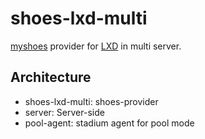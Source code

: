 # shoes-lxd-multi

[myshoes](https://github.com/whywaita/myshoes) provider for [LXD](https://linuxcontainers.org/lxd/) in multi server.

## Architecture

- shoes-lxd-multi: shoes-provider
- server: Server-side
- pool-agent: stadium agent for pool mode
